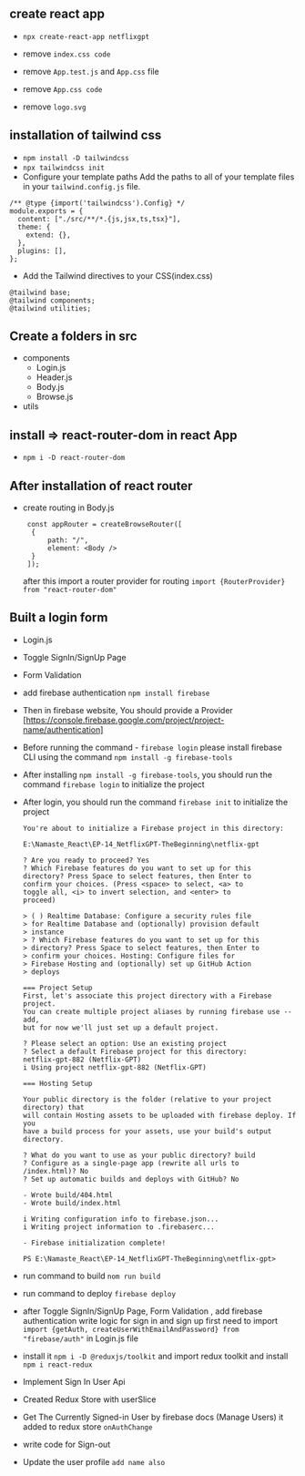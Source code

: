 ## create react app

- `npx create-react-app netflixgpt`

- remove `index.css code`
- remove `App.test.js` and `App.css` file
- remove `App.css code`
- remove `logo.svg`

## installation of tailwind css

- `npm install -D tailwindcss`
- `npx tailwindcss init`
- Configure your template paths Add the paths to all of your template files in your `tailwind.config.js` file.

```
/** @type {import('tailwindcss').Config} */
module.exports = {
  content: ["./src/**/*.{js,jsx,ts,tsx}"],
  theme: {
    extend: {},
  },
  plugins: [],
};

```

- Add the Tailwind directives to your CSS(index.css)

```
@tailwind base;
@tailwind components;
@tailwind utilities;
```

## Create a folders in src

- components
  - Login.js
  - Header.js
  - Body.js
  - Browse.js
- utils

## install => react-router-dom in react App

- `npm i -D react-router-dom`

## After installation of react router

- create routing in Body.js
  ```
   const appRouter = createBrowseRouter([
    {
        path: "/",
        element: <Body />
    }
   ]);
  ```
  after this import a router provider for routing `import {RouterProvider} from "react-router-dom"`

## Built a login form

- Login.js
- Toggle SignIn/SignUp Page
- Form Validation
- add firebase authentication `npm install firebase`
- Then in firebase website, You should provide a Provider [https://console.firebase.google.com/project/project-name/authentication]
- Before running the command - `firebase login` please install firebase CLI using the command `npm install -g firebase-tools`
- After installing `npm install -g firebase-tools`, you should run the command `firebase login` to initialize the project
- After login, you should run the command `firebase init` to initialize the project

  ```
  You're about to initialize a Firebase project in this directory:

  E:\Namaste_React\EP-14_NetflixGPT-TheBeginning\netflix-gpt

  ? Are you ready to proceed? Yes
  ? Which Firebase features do you want to set up for this
  directory? Press Space to select features, then Enter to
  confirm your choices. (Press <space> to select, <a> to
  toggle all, <i> to invert selection, and <enter> to
  proceed)

  > ( ) Realtime Database: Configure a security rules file
  > for Realtime Database and (optionally) provision default
  > instance
  > ? Which Firebase features do you want to set up for this
  > directory? Press Space to select features, then Enter to
  > confirm your choices. Hosting: Configure files for
  > Firebase Hosting and (optionally) set up GitHub Action
  > deploys

  === Project Setup
  First, let's associate this project directory with a Firebase project.
  You can create multiple project aliases by running firebase use --add,
  but for now we'll just set up a default project.

  ? Please select an option: Use an existing project
  ? Select a default Firebase project for this directory:
  netflix-gpt-882 (Netflix-GPT)
  i Using project netflix-gpt-882 (Netflix-GPT)

  === Hosting Setup

  Your public directory is the folder (relative to your project directory) that
  will contain Hosting assets to be uploaded with firebase deploy. If you
  have a build process for your assets, use your build's output directory.

  ? What do you want to use as your public directory? build
  ? Configure as a single-page app (rewrite all urls to
  /index.html)? No
  ? Set up automatic builds and deploys with GitHub? No

  - Wrote build/404.html
  - Wrote build/index.html

  i Writing configuration info to firebase.json...
  i Writing project information to .firebaserc...

  - Firebase initialization complete!

  PS E:\Namaste_React\EP-14_NetflixGPT-TheBeginning\netflix-gpt>

  ```

- run command to build `nom run build`
- run command to deploy `firebase deploy`

- after Toggle SignIn/SignUp Page, Form Validation , add firebase authentication write logic for sign in and sign up first need to import `import {getAuth, createUserWithEmailAndPassword} from "firebase/auth"` in Login.js file

- install it `npm i -D @reduxjs/toolkit` and import redux toolkit and install `npm i react-redux`
- Implement Sign In User Api
- Created Redux Store with userSlice
- Get The Currently Signed-in User by firebase docs (Manage Users) it added to redux store `onAuthChange`
- write code for Sign-out
- Update the user profile `add name also`
